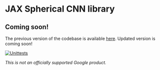 # JAX Spherical CNN library

## Coming soon!

The previous version of the codebase is available [here](https://github.com/google-research/google-research/tree/master/spin_spherical_cnns). Updated version is coming soon!

[![Unittests](https://github.com/google-research/spherical-cnn/actions/workflows/pytest_and_autopublish.yml/badge.svg)](https://github.com/google-research/spherical-cnn/actions/workflows/pytest_and_autopublish.yml)

*This is not an officially supported Google product.*

